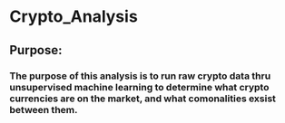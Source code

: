 # Crypto_Analysis

## Purpose:
### The purpose of this analysis is to run raw crypto data thru unsupervised machine learning to determine what crypto currencies are on the market, and what comonalities exsist between them.
